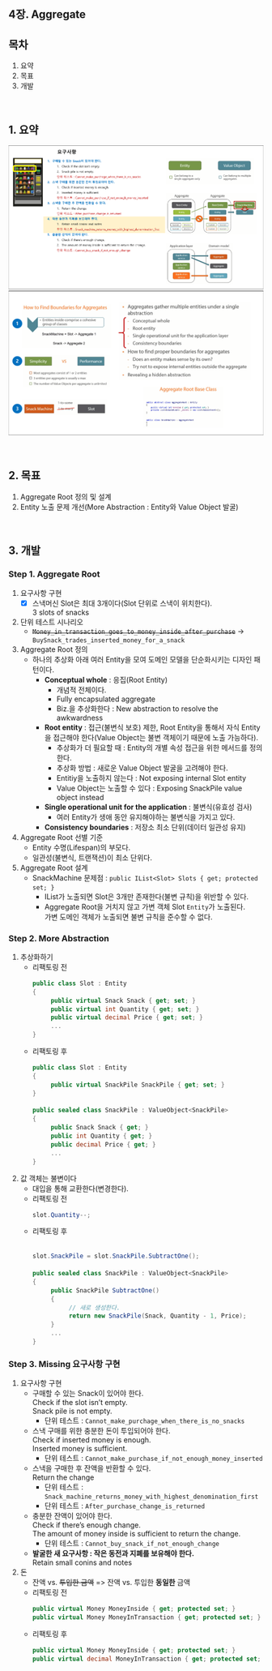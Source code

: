 ## 4장. Aggregate

## 목차
1. 요약
1. 목표
1. 개발

<br/>

## 1. 요약
![](./Ch04_Summary1.png)
![](./Ch04_Summary2.png)

<br/>

## 2. 목표
1. Aggregate Root 정의 및 설계
1. Entity 노출 문제 개선(More Abstraction : Entity와 Value Object 발굴)

<br/>

## 3. 개발

### Step 1. Aggregate Root
1. 요구사항 구현
   - [x] 스낵머신 Slot은 최대 3개이다(Slot 단위로 스낵이 위치한다).  
         3 slots of snacks
1. 단위 테스트 시나리오
   - ~~`Money_in_transaction_goes_to_money_inside_after_purchase`~~ -> `BuySnack_trades_inserted_money_for_a_snack`
1. Aggregate Root 정의
   - 하나의 추상화 아래 여러 Entity을 모여 도메인 모델을 단순화시키는 디자인 패턴이다.
     - **Conceptual whole** : 응집(Root Entity) 
       - 개념적 전체이다.
       - Fully encapsulated aggregate
       - Biz.을 추상화한다 : New abstraction to resolve the awkwardness
     - **Root entity** : 접근(불변식 보호) 제한, Root Entity을 통해서 자식 Entity을 접근해야 한다(Value Object는 불변 객체이기 때문에 노출 가능하다).
       - 추상화가 더 필요할 때 : Entity의 개별 속성 접근을 위한 메서드를 정의한다.
       - 추상화 방법 : 새로운 Value Object 발굴을 고려해야 한다.
       - Entitiy을 노출하지 않는다 : Not exposing internal Slot entity
       - Value Object는 노출할 수 있다 : Exposing SnackPile value object instead
     - **Single operational unit for the application** : 불변식(유효성 검사) 
       - 여러 Entity가 생애 동안 유지해야하는 불변식을 가지고 있다.
     - **Consistency boundaries** : 저장소 최소 단위(데이터 일관성 유지) 
1. Aggregate Root 선별 기준
   - Entity 수명(Lifespan)의 부모다.
   - 일관성(불변식, 트랜잭션)이 최소 단위다.
1. Aggregate Root 설계
   - SnackMachine 문제점 : `public IList<Slot> Slots { get; protected set; }`  
     - IList가 노출되면 Slot은 3개만 존재한다(불변 규칙)을 위반할 수 있다.  
     - Aggregate Root을 거치지 않고 가변 객체 Slot `Entity`가 노출된다.  
       가변 도메인 객체가 노출되면 불변 규칙을 준수할 수 없다.

### Step 2. More Abstraction
1. 추상화하기
   - 리팩토링 전
     ```cs
     public class Slot : Entity
     {
          public virtual Snack Snack { get; set; }
          public virtual int Quantity { get; set; }
          public virtual decimal Price { get; set; }
          ...
     }
     ```
   - 리팩토링 후
     ```cs
     public class Slot : Entity
     {
          public virtual SnackPile SnackPile { get; set; }
     }

     public sealed class SnackPile : ValueObject<SnackPile>
     {
          public Snack Snack { get; }
          public int Quantity { get; }
          public decimal Price { get; }
          ...
     }
     ```
1. 값 객체는 불변이다
   - 대입을 통해 교환한다(변경한다).
   - 리팩토링 전
     ```cs
     slot.Quantity--;
     ```
   - 리팩토링 후
     ```cs
     
     slot.SnackPile = slot.SnackPile.SubtractOne();

     public sealed class SnackPile : ValueObject<SnackPile>
     {
          public SnackPile SubtractOne()
          {
               // 새로 생성한다.
               return new SnackPile(Snack, Quantity - 1, Price);
          }
          ...
     }
     ```

### Step 3. Missing 요구사항 구현
1. 요구사항 구현
   - 구매할 수 있는 Snack이 있어야 한다.  
     Check if the slot isn’t empty.  
     Snack pile is not empty.  
     - 단위 테스트 : `Cannot_make_purchage_when_there_is_no_snacks`
   - 스낵 구매를 위한 충분한 돈이 투입되어야 한다.  
     Check if inserted money is enough.  
     Inserted money is sufficient.  
     - 단위 테스트 : `Cannot_make_purchase_if_not_enough_money_inserted`
   - 스낵을 구매한 후 잔액을 반환할 수 있다.  
     Return the change  
     - 단위 테스트 : `Snack_machine_returns_money_with_highest_denomination_first`
     - 단위 테스트 : `After_purchase_change_is_returned`
   - 충분한 잔액이 있어야 한다.  
     Check if there’s enough change.  
     The amount of money inside is sufficient to return the change.  
     - 단위 테스트 : `Cannot_buy_snack_if_not_enough_change`
   - **발굴한 새 요구사항 : 작은 동전과 지폐를 보유해야 한다.**    
     Retain small conins and notes
1. 돈
   - 잔액 vs. ~~투입한 금액~~ => 잔액 vs. 투입한 **동일한** 금액
   - 리팩토링 전
     ```cs
     public virtual Money MoneyInside { get; protected set; }
     public virtual Money MoneyInTransaction { get; protected set; }
     ```
   - 리팩토링 후
     ```cs
     public virtual Money MoneyInside { get; protected set; }
     public virtual decimal MoneyInTransaction { get; protected set; }
     ```